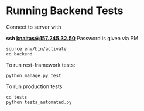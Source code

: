 # Running Backend Tests

Connect to server with

**ssh knaitas@157.245.32.50**
Password is given via PM

```
source env/bin/activate
cd backend
```

To run rest-framework tests:

```
python manage.py test
```

To run production tests

```
cd tests
python tests_automated.py
```

